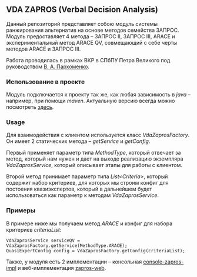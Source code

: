 ## VDA ZAPROS (Verbal Decision Analysis)

Данный репозиторий представляет собою модуль системы ранжирования альтернатив на основе методов семейства ЗАПРОС. Модуль предоставляет 4 метода &ndash; ЗАПРОС II, ЗАПРОС III, ARACE и экспериментальный метод ARACE QV, совмещающий с себе черты методов ARACE и ЗАПРОС III.

Работа проводилась в рамках ВКР в СПбПУ Петра Великого под руководством [В. А. Пархоменко](https://github.com/ParkhomenkoV).

### Использование в проекте

Модуль подключается к проекту так же, как любая зависимость в _java_ &ndash; например, при помощи _maven_. Актуальную версию всегда можно посмотреть [здесь](https://github.com/ADanielGhost/vda-zapros/packages).

### Usage

Для взаимодействия с клиентом используется класс _VdaZaprosFactory_. Он имеет 2 статических метода &ndash; _getService_ и _getConfig_.

Первый применяет параметр типа _MethodType_, который отвечает за метод, который нам нужен и дает на выходе реализацию экземпляра _VdaZaprosService_, который описывает этапы для работы с клиентом.

Второй метод принимает параметр типа _List\<Criteria\>_, который содержит набор критериев, для которых мы строим конфиг для постоения квазиэкспертов, который в дальнейшем будет использоваться как параметр к методам _VdaZaprosService_.

### Примеры

В примере ниже мы получаем метод _ARACE_ и конфиг для набора критериев _criteriaList_:

    VdaZaprosService serviceQV = VdaZaprosFactory.getService(MethodType.ARACE);
    QuasiExpertConfig config = VdaZaprosFactory.getConfig(criteriaList);

Также, у модуля есть 2 имплементации &ndash; консольная [console-zapros-impl](https://github.com/ADanielGhost/console-zapros-impl) и веб-имплементация [zapros-web](https://github.com/ADanielGhost/zapros-web).
